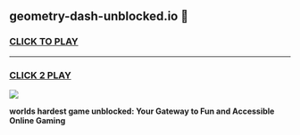 
## geometry-dash-unblocked.io 👋
<h3>
<a href="https://premium.freeplayer.one?title=geometry-dash-unblocked.io&ref=14F">CLICK TO PLAY</a></h3>
<hr>

<h3>
<a href="https://premium.freeplayer.one?title=geometry-dash-unblocked.io&ref=14F">CLICK 2 PLAY</a>
  
</h3>

<a href="https://premium.freeplayer.one?title=geometry-dash-unblocked.io&ref=12F/"><img src="https://clearcache.store/games.png"></a>


**worlds hardest game unblocked: Your Gateway to Fun and Accessible Online Gaming**
